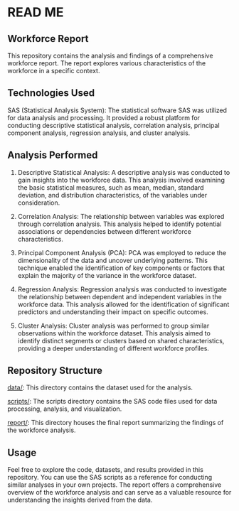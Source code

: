 # READ ME
## Workforce Report
This repository contains the analysis and findings of a comprehensive workforce report. The report explores various characteristics of the workforce in a specific context.

## Technologies Used
SAS (Statistical Analysis System): The statistical software SAS was utilized for data analysis and processing. It provided a robust platform for conducting descriptive statistical analysis, correlation analysis, principal component analysis, regression analysis, and cluster analysis.
## Analysis Performed
1. Descriptive Statistical Analysis: A descriptive analysis was conducted to gain insights into the workforce data. This analysis involved examining the basic statistical measures, such as mean, median, standard deviation, and distribution characteristics, of the variables under consideration.

2. Correlation Analysis: The relationship between variables was explored through correlation analysis. This analysis helped to identify potential associations or dependencies between different workforce characteristics.

3. Principal Component Analysis (PCA): PCA was employed to reduce the dimensionality of the data and uncover underlying patterns. This technique enabled the identification of key components or factors that explain the majority of the variance in the workforce dataset.

4. Regression Analysis: Regression analysis was conducted to investigate the relationship between dependent and independent variables in the workforce data. This analysis allowed for the identification of significant predictors and understanding their impact on specific outcomes.

5. Cluster Analysis: Cluster analysis was performed to group similar observations within the workforce dataset. This analysis aimed to identify distinct segments or clusters based on shared characteristics, providing a deeper understanding of different workforce profiles.

## Repository Structure
[data/](https://github.com/luigiascio/Workforce-Italy/files/11585349/forzalavoro.txt): This directory contains the dataset used for the analysis.

[scripts/](https://github.com/luigiascio/Workforce-Italy/files/11585351/codiceForzaLavoro.pdf): The scripts directory contains the SAS code files used for data processing, analysis, and visualization.

[report/](https://github.com/luigiascio/Workforce-Italy/files/11585352/Relazione.forza.lavoro.pdf): This directory houses the final report summarizing the findings of the workforce analysis.
## Usage
Feel free to explore the code, datasets, and results provided in this repository. You can use the SAS scripts as a reference for conducting similar analyses in your own projects. The report offers a comprehensive overview of the workforce analysis and can serve as a valuable resource for understanding the insights derived from the data.

